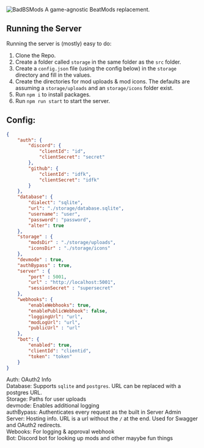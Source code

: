 ![BadBSMods](https://github.com/Saeraphinx/badbsmods/blob/main/assets/banner.png)
A game-agnostic BeatMods replacement.

## Running the Server
Running the server is (mostly) easy to do:
1. Clone the Repo.
2. Create a folder called `storage` in the same folder as the `src` folder.
3. Create a `config.json` file (using the config below) in the `storage` directory and fill in the values.
4. Create the directories for mod uploads & mod icons. The defaults are assuming a `storage/uploads` and an `storage/icons` folder exist.
5. Run `npm i` to install packages.
6. Run `npm run start` to start the server.

## Config: 
```json
{
    "auth": {
        "discord": {
            "clientId": "id",
            "clientSecret": "secret"
        },
        "github": {
            "clientId": "idfk",
            "clientSecret": "idfk"
        }
    },
    "database": {
        "dialect": "sqlite",
        "url": "./storage/database.sqlite",
        "username": "user",
        "password": "password",
        "alter": true
    },
    "storage" : {
        "modsDir" : "./storage/uploads",
        "iconsDir" : "./storage/icons"
    },
    "devmode" : true,
    "authBypass" : true,
    "server" : {
        "port" : 5001,
        "url" : "http://localhost:5001",
        "sessionSecret" : "supersecret"
    },
    "webhooks": {
        "enableWebhooks": true,
        "enablePublicWebhook": false,
        "loggingUrl": "url",
        "modLogUrl": "url",
        "publicUrl" : "url"
    },
    "bot": {
        "enabled": true,
        "clientId": "clientid",
        "token": "token"
    }
}
```

Auth: OAuth2 Info  
Database: Supports `sqlite` and `postgres`. URL can be replaced with a postgres URL.  
Storage: Paths for user uploads  
devmode: Enables additional logging  
authBypass: Authenticates every request as the built in Server Admin  
Server: Hosting info. URL is a url without the `/` at the end. Used for Swagger and OAuth2 redirects.  
Webooks: For logging & approval webhook  
Bot: Discord bot for looking up mods and other mayybe fun things
